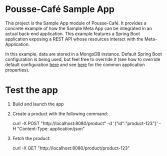 # Pousse-Café Sample App

This project is the Sample App module of Pousse-Café. It provides a concrete example of how the Sample Meta App can be 
integrated in an actual back-end application. This example features a Spring Boot application exposing a REST API
whose resources interact with the Meta-Application.

In this example, data are stored in a MongoDB instance. Default Spring Boot configuration is being used, but feel free to override it
(see how to override default configuration [here](https://docs.spring.io/spring-boot/docs/current/reference/html/boot-features-external-config.html)
and see
[here](https://docs.spring.io/spring-boot/docs/current/reference/html/common-application-properties.html)
for the common application properties).

# Test the app

1. Build and launch the app
2. Create a product with the following command:

    curl -X POST "http://localhost:8080/product" -d '{"id":"product-123"}' -H "Content-Type: application/json"

3. Fetch the product:

    curl -X GET "http://localhost:8080/product/product-123"
